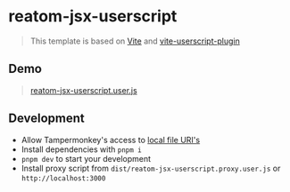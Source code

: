 # reatom-jsx-userscript

> This template is based on [Vite](https://vitejs.dev) and [vite-userscript-plugin](https://github.com/greasify/vite-userscript-plugin)

## Demo

> [reatom-jsx-userscript.user.js](https://greasify.github.io/reatom-jsx-userscript/reatom-jsx-userscript.user.js)

## Development

- Allow Tampermonkey's access to [local file URI's](https://tampermonkey.net/faq.php?ext=dhdg#Q204)
- Install dependencies with `pnpm i`
- `pnpm dev` to start your development
- Install proxy script from `dist/reatom-jsx-userscript.proxy.user.js` or `http://localhost:3000`
